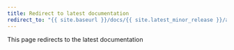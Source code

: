 ```yaml
---
title: Redirect to latest documentation
redirect_to: "{{ site.baseurl }}/docs/{{ site.latest_minor_release }}/administration/fate"
---
```


This page redirects to the latest documentation
